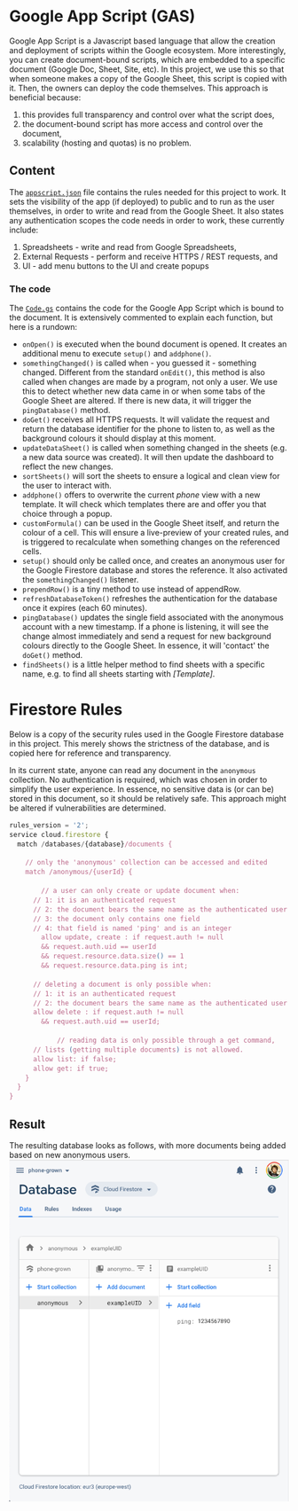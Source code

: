 # Google App Script (GAS)
Google App Script is a Javascript based language that allow the creation and deployment of scripts within the Google ecosystem. More interestingly, you can create document-bound scripts, which are embedded to a specific document (Google Doc, Sheet, Site, etc). In this project, we use this so that when someone makes a copy of the Google Sheet, this script is copied with it. Then, the owners can deploy the code themselves. This approach is beneficial because:
1. this provides full transparency and control over what the script does,
1. the document-bound script has more access and control over the document,
1. scalability (hosting and quotas) is no problem.

## Content
The [`appscript.json`](appscript.json) file contains the rules needed for this project to work. It sets the visibility of the app (if deployed) to public and to run as the user themselves, in order to write and read from the Google Sheet. It also states any authentication scopes the code needs in order to work, these currently include:
1. Spreadsheets - write and read from Google Spreadsheets,
1. External Requests - perform and receive HTTPS / REST requests, and
1. UI - add menu buttons to the UI and create popups

### The code
The [`Code.gs`](Code.gs) contains the code for the Google App Script which is bound to the document. It is extensively commented to explain each function, but here is a rundown:

- `onOpen()` is executed when the bound document is opened. It creates an additional menu to execute `setup()` and `addphone()`.
- `somethingChanged()` is called when - you guessed it - something changed. Different from the standard `onEdit()`, this method is also called when changes are made by a program, not only a user. We use this to detect whether new data came in or when some tabs of the Google Sheet are altered. If there is new data, it will trigger the `pingDatabase()` method.
- `doGet()` receives all HTTPS requests. It will validate the request and return the database identifier for the phone to listen to, as well as the background colours it should display at this moment.
- `updateDataSheet()` is called when something changed in the sheets (e.g. a new data source was created). It will then update the dashboard to reflect the new changes.
- `sortSheets()` will sort the sheets to ensure a logical and clean view for the user to interact with.
- `addphone()` offers to overwrite the current *phone* view with a new template. It will check which templates there are and offer you that choice through a popup.
- `customFormula()` can be used in the Google Sheet itself, and return the colour of a cell. This will ensure a live-preview of your created rules, and is triggered to recalculate when something changes on the referenced cells.
- `setup()` should only be called once, and creates an anonymous user for the Google Firestore database and stores the reference. It also activated the `somethingChanged()` listener.
- `prependRow()` is a tiny method to use instead of appendRow.
- `refreshDatabaseToken()` refreshes the authentication for the database once it expires (each 60 minutes).
- `pingDatabase()` updates the single field associated with the anonymous account with a new timestamp. If a phone is listening, it will see the change almost immediately and send a request for new background colours directly to the Google Sheet. In essence, it will 'contact' the `doGet()` method.
- `findSheets()` is a little helper method to find sheets with a specific name, e.g. to find all sheets starting with *[Template]*.

# Firestore Rules
Below is a copy of the security rules used in the Google Firestore database in this project. This merely shows the strictness of the database, and is copied here for reference and transparency.

In its current state, anyone can read any document in the `anonymous` collection. No authentication is required, which was chosen in order to simplify the user experience. In essence, no sensitive data is (or can be) stored in this document, so it should be relatively safe. This approach might be altered if vulnerabilities are determined.


```js
rules_version = '2';
service cloud.firestore {
  match /databases/{database}/documents {

    // only the 'anonymous' collection can be accessed and edited
    match /anonymous/{userId} {

    	// a user can only create or update document when:
      // 1: it is an authenticated request
      // 2: the document bears the same name as the authenticated user
      // 3: the document only contains one field
      // 4: that field is named 'ping' and is an integer
    	allow update, create : if request.auth != null
      	&& request.auth.uid == userId
      	&& request.resource.data.size() == 1
        && request.resource.data.ping is int;

      // deleting a document is only possible when:
      // 1: it is an authenticated request
      // 2: the document bears the same name as the authenticated user
      allow delete : if request.auth != null
      	&& request.auth.uid == userId;

			// reading data is only possible through a get command,
      // lists (getting multiple documents) is not allowed.
      allow list: if false;
      allow get: if true;
    }
  }
}
```

## Result
The resulting database looks as follows, with more documents being added based on new anonymous users.
![Screenshot of the Database](database.png)
